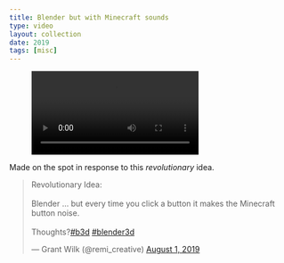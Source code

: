 ```yaml
---
title: Blender but with Minecraft sounds
type: video
layout: collection
date: 2019
tags: [misc]
---
```

<figure>
	<div class="full-width-video">
		<video allowfullscreen controls>
			<source src="/assets/video/blender/blender-with-minecraft.mp4">
		</video>
	</div>
</figure>

Made on the spot in response to this _revolutionary_ idea.

<blockquote class="twitter-tweet"><p lang="en" dir="ltr">Revolutionary Idea:<br><br>Blender ... but every time you click a button it makes the Minecraft button noise. <br><br>Thoughts?<a href="https://twitter.com/hashtag/b3d?src=hash&amp;ref_src=twsrc%5Etfw">#b3d</a> <a href="https://twitter.com/hashtag/blender3d?src=hash&amp;ref_src=twsrc%5Etfw">#blender3d</a></p>&mdash; Grant Wilk (@remi_creative) <a href="https://twitter.com/remi_creative/status/1157001269283889158?ref_src=twsrc%5Etfw">August 1, 2019</a></blockquote> <script async src="https://platform.twitter.com/widgets.js" charset="utf-8"></script>
